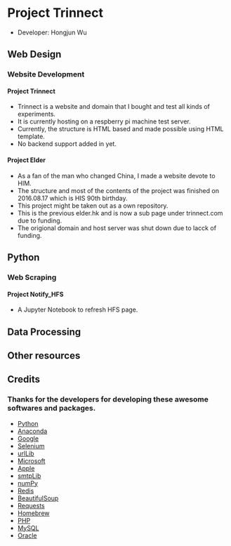 # Project Trinnect
* Developer: Hongjun Wu

## Web Design
### Website Development
#### Project Trinnect
* Trinnect is a website and domain that I bought and test all kinds of experiments. 
* It is currently hosting on a respberry pi machine test server.
* Currently, the structure is HTML based and made possible using HTML template.
* No backend support added in yet.
#### Project Elder
* As a fan of the man who changed China, I made a website devote to HIM. 
* The structure and most of the contents of the project was finished on 2016.08.17 which is HIS 90th birthday. 
* This project might be taken out as a own repository. 
* This is the previous elder.hk and is now a sub page under trinnect.com due to funding. 
* The origional domain and host server was shut down due to lacck of funding.

## Python
### Web Scraping
#### Project Notify_HFS
* A Jupyter Notebook to refresh HFS page.
## Data Processing

## Other resources

## Credits
### Thanks for the developers for developing these awesome softwares and packages.
* [Python](https://www.python.org/)
* [Anaconda](https://anaconda.org/)
* [Google](https://www.google.com)
* [Selenium](http://selenium-python.readthedocs.io/)
* [urlLib](https://www.npmjs.com/package/urllib)
* [Microsoft](https://www.microsoft.com/)
* [Apple](https://www.apple.com/)
* [smtpLib](https://pymotw.com/2/smtplib/)
* [numPy](http://www.numpy.org/)
* [Redis](https://redis.io/)
* [BeautifulSoup](https://www.crummy.com/software/BeautifulSoup/bs4/doc/)
* [Requests](http://docs.python-requests.org/en/master/)
* [Homebrew](https://brew.sh/)
* [PHP](http://www.php.net/)
* [MySQL](https://www.mysql.com/)
* [Oracle](https://www.oracle.com/)

